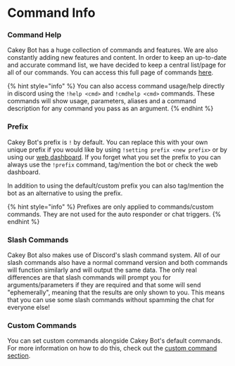 # Command Info

### Command Help

Cakey Bot has a huge collection of commands and features. We are also constantly adding new features and content. In order to keep an up-to-date and accurate command list, we have decided to keep a central list/page for all of our commands. You can access this full page of commands [here](https://cakeybot.app/commands.html).

{% hint style="info" %}
You can also access command usage/help directly in discord using the `!help <cmd>` and `!cmdhelp <cmd>` commands. These commands will show usage, parameters, aliases and a command description for any command you pass as an argument.
{% endhint %}

### Prefix

Cakey Bot's prefix is `!` by default. You can replace this with your own unique prefix if you would like by using `!setting prefix <new prefix>` or by using our [web dashboard](https://cakeybot.app/dashboard/public/). If you forget what you set the prefix to you can always use the `!prefix` command, tag/mention the bot or check the web dashboard.

In addition to using the default/custom prefix you can also tag/mention the bot as an alternative to using the prefix. 

{% hint style="info" %}
Prefixes are only applied to commands/custom commands. They are not used for the auto responder or chat triggers.
{% endhint %}

### Slash Commands

Cakey Bot also makes use of Discord's slash command system. All of our slash commands also have a normal command version and both commands will function similarly and will output the same data. The only real differences are that slash commands will prompt you for arguments/parameters if they are required and that some will send "ephemerally", meaning that the results are only shown to you. This means that you can use some slash commands without spamming the chat for everyone else!

### Custom Commands

You can set custom commands alongside Cakey Bot's default commands. For more information on how to do this, check out the [custom command section](../tools-and-utilities/custom-commands.md).

